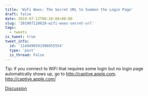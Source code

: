 ```yaml
---
title: 'WiFi Woes: The Secret URL to Summon the Login Page'
draft: false
date: 2019-07-12T08:28:08+00:00
slug: '201907120828-wifi-woes-secret-url'
tags:
  - tweets
is_tweet: true
tweet_info:
  id: '1149490591996055554'
  type: 'post'
  is_thread: False
---
```




Tip: if you connect to WiFi that requires some login but no login page automatically shows up, go to <http://captive.apple.com>. <http://captive.apple.com/>

[Discussion](https://x.com/sytelus/status/1149490591996055554)
